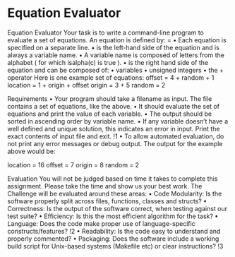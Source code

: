 # Equation Evaluator

Equation Evaluator
Your task is to write a command-line program to evaluate a set of equations.
An equation is defined by:
<LHS> = <RHS>
• Each equation is specified on a separate line.
• <LHS> is the left-hand side of the equation and is always a variable name.
• A variable name is composed of letters from the alphabet ( for which isalpha(c) is true ).
• <RHS> is the right hand side of the equation and can be composed of:
• variables
• unsigned integers
• the + operator
Here is one example set of equations:
offset = 4 + random + 1
location = 1 + origin + offset
origin = 3 + 5
random = 2

Requirements
• Your program should take a filename as input. The file contains a set of equations, like
the above.
• It should evaluate the set of equations and print the value of each variable.
• The output should be sorted in ascending order by variable name.
• If any variable doesn’t have a well defined and unique solution, this indicates an error in
input. Print the exact contents of input file and exit.
!1
• To allow automated evaluation, do not print any error messages or debug output.
The output for the example above would be:

location = 16
offset = 7
origin = 8
random = 2

Evaluation
You will not be judged based on time it takes to complete this assignment. Please take the
time and show us your best work.
The Challenge will be evaluated around these areas:
• Code Modularity: Is the software properly split across files, functions, classes and structs?
• Correctness: Is the output of the software correct, when testing against our test suite?
• Efficiency: Is this the most efficient algorithm for the task?
• Language: Does the code make proper use of language-specific constructs/features?
!2
• Readability: Is the code easy to understand and properly commented?
• Packaging: Does the software include a working build script for Unix-based systems
(Makefile etc) or clear instructions?
!3
